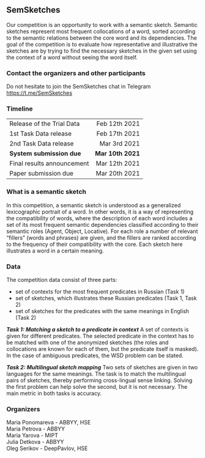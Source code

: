## SemSketches
Our competition is an opportunity to work with a semantic sketch. Semantic sketches represent most frequent collocations of a word, sorted according to the semantic relations between the core word and its dependencies. The goal of the competition is to evaluate how representative and illustrative the sketches are by trying to find the necessary sketches in the given set using the context of a word without seeing the word itself.

### Contact the organizers and other participants
Do not hesitate to join the SemSketches chat in Telegram https://t.me/SemSketches

### Timeline
|              |            |
| :---         |           ---: |
| Release of the Trial Data  | Feb 12th 2021  | 
| 1st Task Data release    | Feb 17th 2021  |
| 2nd Task Data release    | Mar 3rd 2021  |
| **System submission due**    | **Mar 10th  2021** |
| Final results announcement   | Mar 12th 2021  |
| Paper submission due   | Mar 20th 2021  |

### What is a semantic sketch
In this competition, a semantic sketch is understood as a generalized lexicographic portrait of a word. In other words, it is a way of representing the compatibility of words, where the description of each word includes a set of its most frequent semantic dependencies classified according to their semantic roles (Agent, Object, Locative). For each role a number of relevant “fillers” (words and phrases) are given, and the fillers are ranked according to the frequency of their compatibility with the core. Each sketch here illustrates a word in a certain meaning.

### Data
The competition data consist of three parts:
* set of contexts for the most frequent predicates in Russian (Task 1)
* set of sketches, which illustrates these Russian predicates (Task 1, Task 2)
* set of sketches for the predicates with the same meanings in English (Task 2)

***Task 1: Matching a sketch to a predicate in context***
A set of contexts is given for different predicates. The selected predicate in the context has to be matched with one of the anonymized sketches (the roles and collocations are known for each of them, but the predicate itself is masked). In the case of ambiguous predicates, the WSD problem can be stated.


***Task 2: Multilingual sketch mapping***
Two sets of sketches are given in two languages for the same meanings. The task is to match the multilingual pairs of sketches, thereby performing cross-lingual sense linking. 
Solving the first problem can help solve the second, but it is not necessary.
The main metric in both tasks is accuracy.




### Organizers
Maria Ponomareva - ABBYY, HSE  
Maria Petrova - ABBYY  
Maria Yarova - MIPT  
Julia Detkova - ABBYY  
Oleg Serikov - DeepPavlov, HSE  
